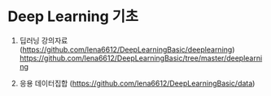 # Deep Learning 기초

1. 딥러닝 강의자료 (https://github.com/lena6612/DeepLearningBasic/deeplearning)
https://github.com/lena6612/DeepLearningBasic/tree/master/deeplearning

2. 응용 데이터집합 (https://github.com/lena6612/DeepLearningBasic/data)
